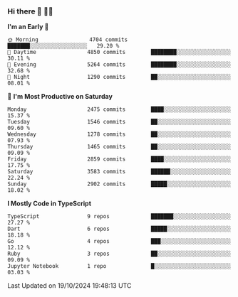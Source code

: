 ### Hi there 👋 🧑‍💻



<!--START_SECTION:waka-->
**I'm an Early 🐤** 

```text
🌞 Morning                4704 commits        ███████░░░░░░░░░░░░░░░░░░   29.20 % 
🌆 Daytime                4850 commits        ████████░░░░░░░░░░░░░░░░░   30.11 % 
🌃 Evening                5264 commits        ████████░░░░░░░░░░░░░░░░░   32.68 % 
🌙 Night                  1290 commits        ██░░░░░░░░░░░░░░░░░░░░░░░   08.01 % 
```
📅 **I'm Most Productive on Saturday** 

```text
Monday                   2475 commits        ████░░░░░░░░░░░░░░░░░░░░░   15.37 % 
Tuesday                  1546 commits        ██░░░░░░░░░░░░░░░░░░░░░░░   09.60 % 
Wednesday                1278 commits        ██░░░░░░░░░░░░░░░░░░░░░░░   07.93 % 
Thursday                 1465 commits        ██░░░░░░░░░░░░░░░░░░░░░░░   09.09 % 
Friday                   2859 commits        ████░░░░░░░░░░░░░░░░░░░░░   17.75 % 
Saturday                 3583 commits        ██████░░░░░░░░░░░░░░░░░░░   22.24 % 
Sunday                   2902 commits        █████░░░░░░░░░░░░░░░░░░░░   18.02 % 
```


**I Mostly Code in TypeScript** 

```text
TypeScript               9 repos             ███████░░░░░░░░░░░░░░░░░░   27.27 % 
Dart                     6 repos             █████░░░░░░░░░░░░░░░░░░░░   18.18 % 
Go                       4 repos             ███░░░░░░░░░░░░░░░░░░░░░░   12.12 % 
Ruby                     3 repos             ██░░░░░░░░░░░░░░░░░░░░░░░   09.09 % 
Jupyter Notebook         1 repo              █░░░░░░░░░░░░░░░░░░░░░░░░   03.03 % 
```




 Last Updated on 19/10/2024 19:48:13 UTC
<!--END_SECTION:waka-->


